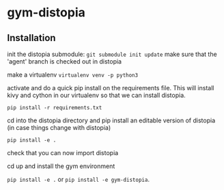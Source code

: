 # gym-distopia

## Installation

init the distopia submodule:
`git submodule init update`
make sure that the 'agent' branch is checked out in distopia

make a virtualenv
`virtualenv venv -p python3`

activate and do a quick pip install on the requirements file. This will install kivy and cython in our virtualenv so that we can install distopia.

`pip install -r requirements.txt`

cd into the distopia directory and pip install an editable version of distopia (in case things change with distopia)

`pip install -e .`

check that you can now import distopia

cd up and install the gym environment

`pip install -e .` or `pip install -e gym-distopia`.
